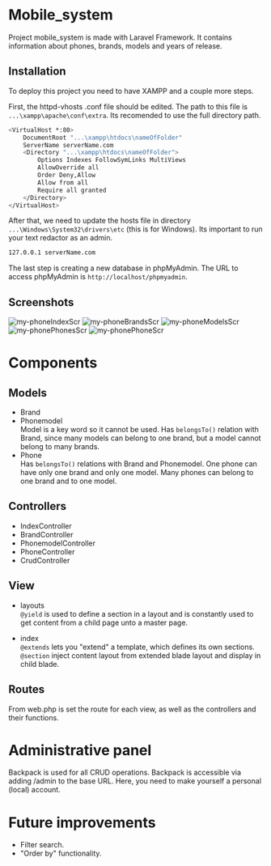 # Mobile_system
Project mobile_system is made with Laravel Framework. It contains information about phones, brands, models and years of release.

## Installation
To deploy this project you need to have XAMPP and a couple more steps.

First, the httpd-vhosts .conf file should be edited. The path to this file is `...\xampp\apache\conf\extra`. Its recomended to use the full directory path.
```bash
<VirtualHost *:80>
    DocumentRoot "...\xampp\htdocs\nameOfFolder"
    ServerName serverName.com
    <Directory "...\xampp\htdocs\nameOfFolder">
        Options Indexes FollowSymLinks MultiViews
        AllowOverride all
        Order Deny,Allow
        Allow from all
        Require all granted
    </Directory>
</VirtualHost>
```
After that, we need to update the hosts file in directory `...\Windows\System32\drivers\etc` (this is for Windows). Its important to run your text redactor as an admin. 
```bash
127.0.0.1 serverName.com
```
The last step is creating a new database in phpMyAdmin. The URL to access phpMyAdmin is `http://localhost/phpmyadmin`.

## Screenshots
![my-phoneIndexScr](https://user-images.githubusercontent.com/85744016/175363487-80202d1b-e439-4ccb-9b43-087eb3327330.png)
![my-phoneBrandsScr](https://user-images.githubusercontent.com/85744016/175363535-631f70d4-5710-425d-9159-93ba3b1991e6.png)
![my-phoneModelsScr](https://user-images.githubusercontent.com/85744016/175363547-6341cc87-15c3-45ac-8fc6-f5b9bf2ba454.png)
![my-phonePhonesScr](https://user-images.githubusercontent.com/85744016/175363562-9620cc69-1c94-438a-8e25-dfe41a0b22bc.png)
![my-phonePhoneScr](https://user-images.githubusercontent.com/85744016/175363566-142b66e7-e50a-437d-873a-a057319e07c3.png)


# Components

## Models

* Brand
* Phonemodel<br />
Model is a key word so it cannot be used. Has `belongsTo()` relation with Brand, since many models can belong to one brand, but a model cannot belong to many brands.
* Phone<br />
Has `belongsTo()` relations with Brand and Phonemodel. One phone can have only one brand and only one model. Many phones can belong to one brand and to one model. 

## Controllers

* IndexController
* BrandController
* PhonemodelController
* PhoneController
* CrudController

## View
* layouts<br />
`@yield` is used to define a section in a layout and is constantly used to get content from a child page unto a master page.<br />
 
* index<br />
`@extends` lets you "extend" a template, which defines its own sections.<br />
`@section` inject content layout from extended blade layout and display in child blade.
 
## Routes
From web.php is set the route for each view, as well as the controllers and their functions.

# Administrative panel 
Backpack is used for all CRUD operations. Backpack is accessible via adding /admin to the base URL. Here, you need to make yourself a personal (local) account.

# Future improvements
* Filter search.
* "Order by" functionality.
